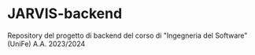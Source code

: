 # JARVIS-backend
Repository del progetto di backend del corso di "Ingegneria del Software" (UniFe) A.A. 2023/2024
